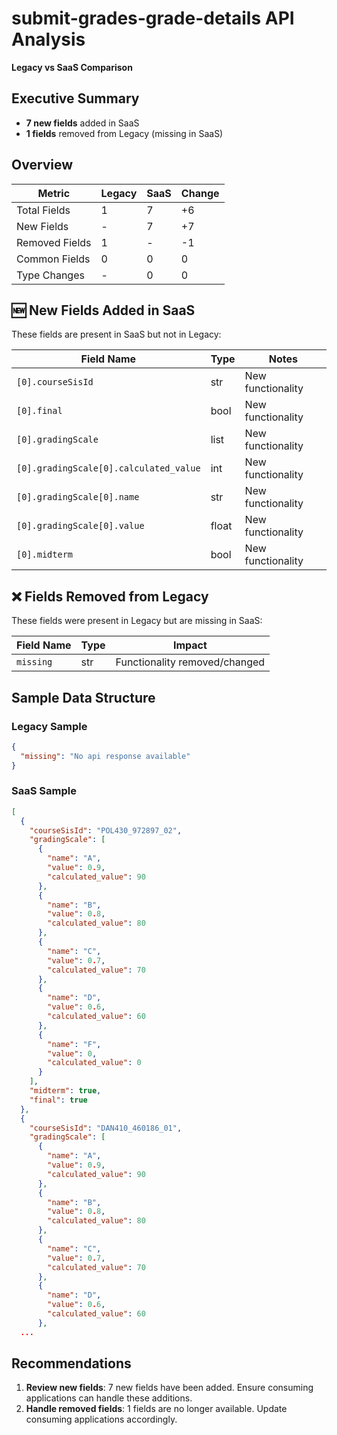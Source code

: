 # submit-grades-grade-details API Analysis
**Legacy vs SaaS Comparison**

## Executive Summary

- **7 new fields** added in SaaS
- **1 fields** removed from Legacy (missing in SaaS)

## Overview
| Metric | Legacy | SaaS | Change |
|--------|--------|------|--------|
| Total Fields | 1 | 7 | +6 |
| New Fields | - | 7 | +7 |
| Removed Fields | 1 | - | -1 |
| Common Fields | 0 | 0 | 0 |
| Type Changes | - | 0 | 0 |

## 🆕 New Fields Added in SaaS
These fields are present in SaaS but not in Legacy:

| Field Name | Type | Notes |
|------------|------|-------|
| `[0].courseSisId` | str | New functionality |
| `[0].final` | bool | New functionality |
| `[0].gradingScale` | list | New functionality |
| `[0].gradingScale[0].calculated_value` | int | New functionality |
| `[0].gradingScale[0].name` | str | New functionality |
| `[0].gradingScale[0].value` | float | New functionality |
| `[0].midterm` | bool | New functionality |

## ❌ Fields Removed from Legacy
These fields were present in Legacy but are missing in SaaS:

| Field Name | Type | Impact |
|------------|------|--------|
| `missing` | str | Functionality removed/changed |

## Sample Data Structure

### Legacy Sample
```json
{
  "missing": "No api response available"
}
```

### SaaS Sample
```json
[
  {
    "courseSisId": "POL430_972897_02",
    "gradingScale": [
      {
        "name": "A",
        "value": 0.9,
        "calculated_value": 90
      },
      {
        "name": "B",
        "value": 0.8,
        "calculated_value": 80
      },
      {
        "name": "C",
        "value": 0.7,
        "calculated_value": 70
      },
      {
        "name": "D",
        "value": 0.6,
        "calculated_value": 60
      },
      {
        "name": "F",
        "value": 0,
        "calculated_value": 0
      }
    ],
    "midterm": true,
    "final": true
  },
  {
    "courseSisId": "DAN410_460186_01",
    "gradingScale": [
      {
        "name": "A",
        "value": 0.9,
        "calculated_value": 90
      },
      {
        "name": "B",
        "value": 0.8,
        "calculated_value": 80
      },
      {
        "name": "C",
        "value": 0.7,
        "calculated_value": 70
      },
      {
        "name": "D",
        "value": 0.6,
        "calculated_value": 60
      },
  ...
```

## Recommendations

1. **Review new fields**: 7 new fields have been added. Ensure consuming applications can handle these additions.
2. **Handle removed fields**: 1 fields are no longer available. Update consuming applications accordingly.
